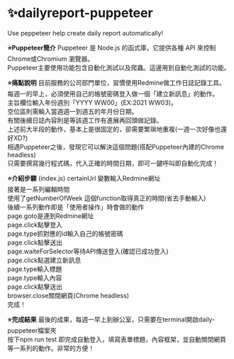 # ✨dailyreport-puppeteer
Use peppeteer help create daily report automatically!

**⭐️Puppeteer簡介**
Puppeteer 是 Node.js 的函式庫，它提供各種 API 來控制Chrome或Chromium 瀏覽器。<br>
Puppeteer主要使用功能包含自動化測試以及爬蟲。這邊用到自動化測試的功能。<br>

**⭐️痛點說明**
目前服務的公司部門單位，習慣使用Redmine做工作日誌記錄工具。<br>
每週一的早上，必須使用自己的帳號密碼登入做一個「建立新訊息」的動作。<br>
主旨欄位輸入年份週別「YYYY WW00」(EX:2021 WW03)。<br>
空位區則需輸入當週週一到週五的年月份日期。<br>
有關後續日誌內容則是等該週工作有進展再回頭做記錄。<br>
上述前大半段的動作，基本上是很固定的，卻需要繁瑣地重複(一週一次好像也還好XD?)<br>
相遇Puppeteer之後，發現它可以解決這個問題(搭配Puppeteer內建的Chrome headless)<br>
只需要撰寫幾行程式碼，代入正確的時間日期，即可一鍵呼叫即自動化完成！<br>

**⭐️介紹步驟**
(index.js)
certainUrl 變數輸入Redmine網址<br>
接著是一系列編輯時間<br>
使用了getNumberOfWeek 這個function取得真正的時間(省去手動輸入)<br>
後續一系列動作即是「使用者操作」時會做的動作<br>
page.goto是連到Redmine網址<br>
page.click點擊登入<br>
page.type抓對應的id輸入自己的帳號密碼<br>
page.click點擊送出<br>
page.waiteForSelector等待API傳送登入(確認已成功登入)<br>
page.click點選建立新訊息<br>
page.type輸入標題<br>
page.type輸入內容<br>
page.click點擊送出<br>
browser.close關閉網頁(Chrome headless)<br>
完成！

**⭐️完成結果**
最後的成果，每週一早上到辦公室，只需要在terminal開啟daily-puppeteer檔案夾<br>
按下npm run test 即完成自動登入，填寫表單標題，內容框架，並自動關閉網頁等一系列的動作。非常的方便！


